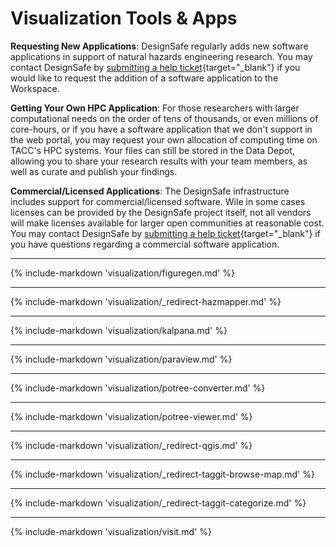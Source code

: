 # Visualization Tools & Apps

**Requesting New Applications**: DesignSafe regularly adds new software applications in support of natural hazards engineering research. You may contact DesignSafe by [submitting a help ticket](/help/new-ticket/){target="_blank"} if you would like to request the addition of a software application to the Workspace.

**Getting Your Own HPC Application**: For those researchers with larger computational needs on the order of tens of thousands, or even millions of core-hours, or if you have a software application that we don't support in the web portal, you may request your own allocation of computing time on TACC's HPC systems. Your files can still be stored in the Data Depot, allowing you to share your research results with your team members, as well as curate and publish your findings.

**Commercial/Licensed Applications**: The DesignSafe infrastructure includes support for commercial/licensed software. Wile in some cases licenses can be provided by the DesignSafe project itself, not all vendors will make licenses available for larger open communities at reasonable cost. You may contact DesignSafe by [submitting a help ticket](/help/new-ticket/){target="_blank"} if you have questions regarding a commercial software application.

---

{% include-markdown 'visualization/figuregen.md' %}

---

{% include-markdown 'visualization/_redirect-hazmapper.md' %}

---

{% include-markdown 'visualization/kalpana.md' %}

---

{% include-markdown 'visualization/paraview.md' %}

---

{% include-markdown 'visualization/potree-converter.md' %}

---

{% include-markdown 'visualization/potree-viewer.md' %}

---

{% include-markdown 'visualization/_redirect-qgis.md' %}

---

{% include-markdown 'visualization/_redirect-taggit-browse-map.md' %}

---

{% include-markdown 'visualization/_redirect-taggit-categorize.md' %}

---

{% include-markdown 'visualization/visit.md' %}
